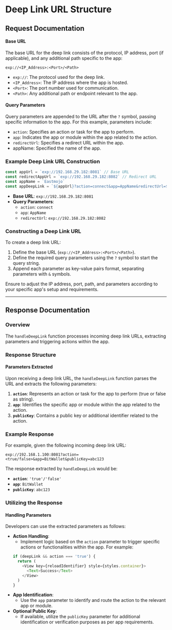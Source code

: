 # Deep Link URL Structure

## Request Documentation

#### Base URL

The base URL for the deep link consists of the protocol, IP address, port (if applicable), and any additional path specific to the app:

`exp://<IP_Address>:<Port>/<Path>`

- `exp://`: The protocol used for the deep link.
- `<IP_Address>`: The IP address where the app is hosted.
- `<Port>`: The port number used for communication.
- `<Path>`: Any additional path or endpoint relevant to the app.

#### Query Parameters

Query parameters are appended to the URL after the `?` symbol, passing specific information to the app. For this example, parameters include:

- `action`: Specifies an action or task for the app to perform.
- `app`: Indicates the app or module within the app related to the action.
- `redirectUrl`: Specifies a redirect URL within the app.
- appName: Specified the name of the app.

### Example Deep Link URL Construction

```javascript
const appUrl = `exp://192.168.29.182:8081` // Base URL
const redirectAppUrl = `exp://192.168.29.182:8082` // Redirect URL
const appName = `Eastmojo`
const appDeepLink = `${appUrl}?action=connect&app=AppName&redirectUrl=${redirectAppUrl}`
```

- **Base URL**: `exp://192.168.29.182:8081`
- **Query Parameters**:
  - `action`: `connect`
  - `app`: `AppName`
  - `redirectUrl`: `exp://192.168.29.182:8082`

### Constructing a Deep Link URL

To create a deep link URL:

1. Define the base URL (`exp://<IP_Address>:<Port>/<Path>`).
2. Define the required query parameters using the `?` symbol to start the query string.
3. Append each parameter as key-value pairs format, separating parameters with `&` symbols.

Ensure to adjust the IP address, port, path, and parameters according to your specific app's setup and requirements.

---

## Response Documentation

### Overview

The `handleDeepLink` function processes incoming deep link URLs, extracting parameters and triggering actions within the app.

### Response Structure

#### Parameters Extracted

Upon receiving a deep link URL, the `handleDeepLink` function parses the URL and extracts the following parameters:

1. **`action`**: Represents an action or task for the app to perform (true or false as string).
2. **`app`**: Identifies the specific app or module within the app related to the action.
3. **`publicKey`**: Contains a public key or additional identifier related to the action.

### Example Response

For example, given the following incoming deep link URL:

```plaintext
exp://192.168.1.100:8081?action=<true/false>&app=BitWallet&publicKey=abc123
```

The response extracted by `handleDeepLink` would be:

- **`action`**: `'true'/'false'`
- **`app`**: `BitWallet`
- **`publicKey`**: `abc123`

### Utilizing the Response

#### Handling Parameters

Developers can use the extracted parameters as follows:

- **Action Handling**:
  - Implement logic based on the `action` parameter to trigger specific actions or functionalities within the app.
    For example:
  ```javascript
  if (deepLink && action === 'true') {
    return (
      <View key={reloadIdentifier} style={styles.container}>
        <Text>Success</Text>
      </View>
    )
  }
  ```
- **App Identification**:
  - Use the `app` parameter to identify and route the action to the relevant app or module.
- **Optional Public Key**:
  - If available, utilize the `publicKey` parameter for additional identification or verification purposes as per app requirements.
